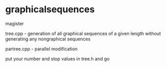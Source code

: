 # graphicalsequences
magister

tree.cpp - generation of all graphical sequences of a given length without generating any nongraphical sequences

partree.cpp - parallel modification

put your number and stop values in tree.h and go
